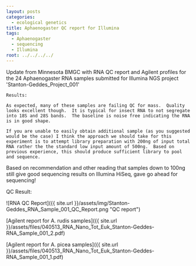 ```yaml
---
layout: posts
categories: 
  - ecological genetics
title: Aphaenogaster QC report for Illumina 
tags:
  - Aphaenogaster
  - sequencing
  - Illumina
root: ../../../../
---
```


Update from Minnesota BMGC with RNA QC report and Agilent profiles for the 24 Aphaenogaster RNA samples submitted for Illumina NGS project 'Stanton-Geddes\_Project\_001'

	Results:

	As expected, many of these samples are failing QC for mass.  Quality looks excellent though.  It is typical for insect RNA to not segregate into 18S and 28S bands.  The baseline is noise free indicating the RNA is in good shape.

	If you are unable to easily obtain additional sample (as you suggested would be the case) I think the approach we should take for this experiment is to attempt library preparation with 200ng of input total RNA rather the the standard low input amount of 500ng.  Based on previous experience, this should produce sufficient library to pool and sequence.


Based on recommendation and other reading that samples down to 100ng still give good sequencing results on Illumina HiSeq, gave go ahead for sequencing!  

QC Result:

![RNA QC Report]({{ site.url }}/assets/img/Stanton-Geddes_RNA_Sample_001_QC_Report.png "QC report")

[Agilent report for A. rudis samples]({{ site.url }}/assets/files/040513_RNA_Nano_Tot_Euk_Stanton-Geddes-RNA_Sample_001_2.pdf)

[Agilent report for A. picea samples]({{ site.url }}/assets/files/040513_RNA_Nano_Tot_Euk_Stanton-Geddes-RNA_Sample_001_1.pdf)
